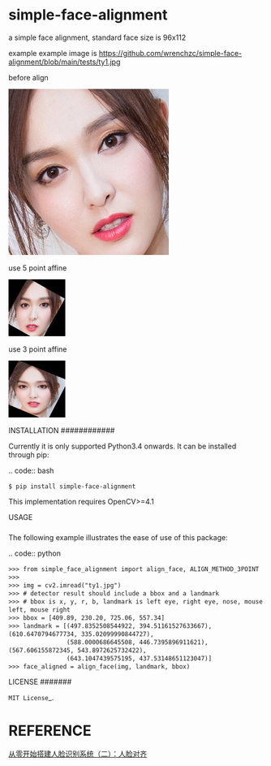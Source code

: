 # simple-face-alignment
a simple face alignment, standard face size is 96x112

example
example image is https://github.com/wrenchzc/simple-face-alignment/blob/main/tests/ty1.jpg

before align


![no align](https://raw.githubusercontent.com/wrenchzc/simple-face-alignment/main/tests/ty1_bbox.jpg)


use 5 point affine


![5 point align](https://raw.githubusercontent.com/wrenchzc/simple-face-alignment/main/tests/ty1_aligned_1.jpg "5 point affine")

use 3 point affine


![3 point align](https://raw.githubusercontent.com/wrenchzc/simple-face-alignment/main/tests/ty1_aligned_3.jpg "3 point affine")




INSTALLATION
############

Currently it is only supported Python3.4 onwards. It can be installed through pip:

.. code:: bash

    $ pip install simple-face-alignment

This implementation requires OpenCV>=4.1 

USAGE
#####

The following example illustrates the ease of use of this package:


.. code:: python

    >>> from simple_face_alignment import align_face, ALIGN_METHOD_3POINT
    >>>
    >>> img = cv2.imread("ty1.jpg")
    >>> # detector result should include a bbox and a landmark
    >>> # bbox is x, y, r, b, landmark is left eye, right eye, nose, mouse left, mouse right
    >>> bbox = [409.89, 230.20, 725.06, 557.34]
    >>> landmark = [(497.8352508544922, 394.51161527633667), (610.6470794677734, 335.02099990844727),
                    (588.0000686645508, 446.7395896911621), (567.606155872345, 543.8972625732422),
                    (643.1047439575195, 437.53148651123047)]
    >>> face_aligned = align_face(img, landmark, bbox)

LICENSE
#######

`MIT License`_.


REFERENCE
=========
[从零开始搭建人脸识别系统（二）：人脸对齐](https://zhuanlan.zhihu.com/p/61343643)
